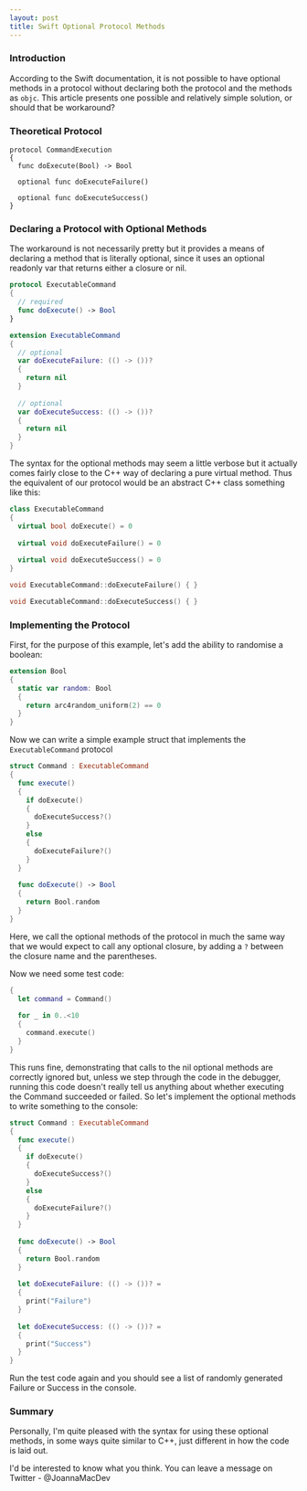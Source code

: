 ```yaml
---
layout: post
title: Swift Optional Protocol Methods
---
```


### Introduction

According to the Swift documentation, it is not possible to have optional methods in a protocol without declaring both the protocol and the methods as `objc`. This article presents one possible and relatively simple solution, or should that be workaround?

### Theoretical Protocol

```
protocol CommandExecution
{
  func doExecute(Bool) -> Bool
  
  optional func doExecuteFailure()
  
  optional func doExecuteSuccess()
}
```

### Declaring a Protocol with Optional Methods

The workaround is not necessarily pretty but it provides a means of declaring a method that is literally optional, since it uses an optional readonly var that returns either a closure or nil.

```swift
protocol ExecutableCommand
{
  // required
  func doExecute() -> Bool
}

extension ExecutableCommand
{
  // optional
  var doExecuteFailure: (() -> ())?
  {
    return nil
  }
  
  // optional
  var doExecuteSuccess: (() -> ())?
  {
    return nil
  }
}
```

The syntax for the optional methods may seem a little verbose but it actually comes fairly close to the C++ way of declaring a pure virtual method. Thus the equivalent of our protocol would be an abstract C++ class something like this:


```cpp
class ExecutableCommand
{
  virtual bool doExecute() = 0
  
  virtual void doExecuteFailure() = 0
  
  virtual void doExecuteSuccess() = 0
}

void ExecutableCommand::doExecuteFailure() { }

void ExecutableCommand::doExecuteSuccess() { }
```

### Implementing the Protocol

First, for the purpose of this example, let's add the ability to randomise a boolean:

```swift
extension Bool
{
  static var random: Bool
  {
    return arc4random_uniform(2) == 0
  }
}
```

Now we can write a simple example struct that implements the `ExecutableCommand` protocol

```swift
struct Command : ExecutableCommand
{
  func execute()
  {
    if doExecute()
    {
      doExecuteSuccess?()
    }
    else
    {
      doExecuteFailure?()
    }
  }
  
  func doExecute() -> Bool
  {
    return Bool.random
  }
}
```

Here, we call the optional methods of the protocol in much the same way that we would expect to call any optional closure, by adding a `?` between the closure name and the parentheses.

Now we need some test code:

```swift
{
  let command = Command()
  
  for _ in 0..<10
  {
    command.execute()
  }
}
```

This runs fine, demonstrating that calls to the nil optional methods are correctly ignored but, unless we step through the code in the debugger, running this code doesn't really tell us anything about whether executing the Command succeeded or failed. So let's implement the optional methods to write something to the console:

```swift
struct Command : ExecutableCommand
{
  func execute()
  {
    if doExecute()
    {
      doExecuteSuccess?()
    }
    else
    {
      doExecuteFailure?()
    }
  }
  
  func doExecute() -> Bool
  {
    return Bool.random
  }
  
  let doExecuteFailure: (() -> ())? =
  {
    print("Failure")
  }
  
  let doExecuteSuccess: (() -> ())? =
  {
    print("Success")
  }
}

```

Run the test code again and you should see a list of randomly generated Failure or Success in the console.

### Summary

Personally, I'm quite pleased with the syntax for using these optional methods, in some ways quite similar to C++, just different in how the code is laid out.

I'd be interested to know what you think. You can leave a message on Twitter - @JoannaMacDev
